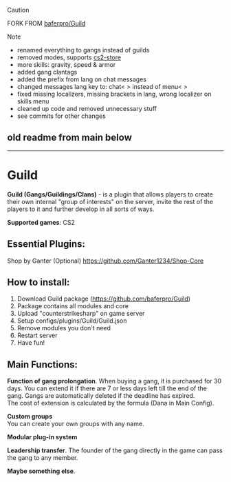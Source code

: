 > [!CAUTION]
> FORK FROM [baferpro/Guild](https://github.com/baferpro/Guild)

> [!NOTE]
> * renamed everything to gangs instead of guilds
> * removed modes, supports [cs2-store](https://github.com/schwarper/cs2-store)
> * more skills: gravity, speed & armor
> * added gang clantags
> * added the prefix from lang on chat messages
> * changed messages lang key to: chat< > instead of menu< >
> * fixed missing localizers, missing brackets in lang, wrong localizer on skills menu
> * cleaned up code and removed unnecessary stuff
> * see commits for other changes

## old readme from main below
--------------------------------------------

# Guild
**Guild (Gangs/Guildings/Clans)** - is a plugin that allows players to create their own internal "group of interests" on the server, invite the rest of the players to it and further develop in all sorts of ways.

**Supported games**: CS2
  
  
## Essential Plugins:  
Shop by Ganter (Optional) https://github.com/Ganter1234/Shop-Core
  
  
## How to install: 
1. Download Guild package (https://github.com/baferpro/Guild)
2. Package contains all modules and core
3. Upload "counterstrikesharp" on game server
4. Setup configs/plugins/Guild/Guild.json
5. Remove modules you don't need
6. Restart server
7. Have fun!
  
  
## Main Functions:
**Function of gang prolongation**. When buying a gang, it is purchased for 30 days. You can extend it if there are 7 or less days left till the end of the gang. Gangs are automatically deleted if the deadline has expired.  
The cost of extension is calculated by the formula (Dana in Main Config).  
  
**Custom groups**  
You can create your own groups with any name.   
  
**Modular plug-in system**  
  
**Leadership transfer**. The founder of the gang directly in the game can pass the gang to any member.  
  
**Maybe something else**.  
